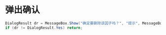 # 弹出确认

```csharp
DialogResult dr = MessageBox.Show("确定要删除该因子吗？", "提示", MessageBoxButtons.YesNo);
if (dr != DialogResult.Yes) return;
```